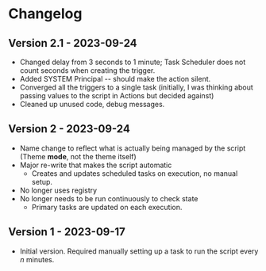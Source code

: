 # Changelog

## Version 2.1 - 2023-09-24

- Changed delay from 3 seconds to 1 minute; Task Scheduler does not count seconds when creating the trigger.
- Added SYSTEM Principal -- should make the action silent.
- Converged all the triggers to a single task (initially, I was thinking about passing values to the script in Actions but decided against)
- Cleaned up unused code, debug messages.

## Version 2 - 2023-09-24

- Name change to reflect what is actually being managed by the script (Theme **mode**, not the theme itself)
- Major re-write that makes the script automatic
  - Creates and updates scheduled tasks on execution, no manual setup.
- No longer uses registry
- No longer needs to be run continuously to check state
  - Primary tasks are updated on each execution.

## Version 1 - 2023-09-17

- Initial version. Required manually setting up a task to run the script every *n* minutes.
